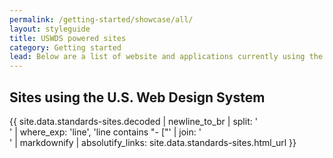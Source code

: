 ```yaml
---
permalink: /getting-started/showcase/all/
layout: styleguide
title: USWDS powered sites
category: Getting started
lead: Below are a list of website and applications currently using the U.S. Web Design System. If your project is currently using the Design System and you do not see it on this list, please feel free to [submit a pull request](https://github.com/uswds/uswds/pulls/) or email the core team at [uswds@gsa.gov](mailto:uswds@gsa.gov).
---
```

## Sites using the U.S. Web Design System
{{ site.data.standards-sites.decoded | newline_to_br | split: '<br />' | where_exp: 'line', 'line contains "- ["' | join: '<br />' | markdownify | absolutify_links: site.data.standards-sites.html_url }}
